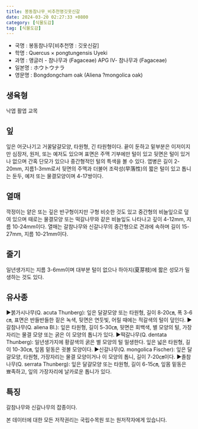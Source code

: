 ```yaml
---
title: 봉동참나무_비추천명깃옷신갈
date: 2024-03-20 02:27:33 +0800
category: [식물도감]
tag: [식물도감]
---
```




- 국명 : 봉동참나무[비추천명 : 깃옷신갈]
- 학명 : Quercus × pongtungensis Uyeki
- 과명 : 앵글러 - 참나무과 (Fagaceae) APG Ⅳ- 참나무과 (Fagaceae)
- 일본명 : ホウトウナラ
- 영문명 : Bongdongcham oak (Aliena ?mongolica oak)


## 생육형
낙엽 활엽 교목
## 잎
잎은 어긋나기고 거꿀달걀모양, 타원형, 긴 타원형이다. 끝이 둔하고 밑부분은 이저이지만 심장저, 원저, 또는 예저도 있으며 표면은 주맥 기부에만 털이 있고 뒷면은 털이 있거나 없으며 간혹 단모가 있으나 중간형적인 털의 특색을 볼 수 있다. 엽병은 길이 2-20mm, 지름1-3mm로서 뒷면의 주맥과 더불어 조락성(早落性)의 짧은 털이 있고 톱니는 둔두, 예저 또는 물결모양이며 4-17쌍이다.
## 열매
깍정이는 얕은 또는 깊은 반구형이지만 구형 비슷한 것도 있고 중간형의 비늘잎으로 덮여 있으며 때로는 물결모양 또는 떡갈나무와 같은 비늘잎도 나타나고 깊이 4-12mm, 지름 10-24mm이다. 열매는 갈참나무와 신갈나무의 중간형으로 견과에 속하며 길이 15-27mm, 지름 10-21mm이다.
## 줄기
일년생가지는 지름 3-6mm이며 대부분 털이 없으나 하아지(夏芽枝)에 짧은 성모가 밀생하는 것도 있다.
## 유사종
▶붉가시나무(Q. acuta Thunberg): 잎은 달걀모양 또는 타원형, 길이 8-20㎝, 폭 3-6㎝, 표면은 반들반들한 짙은 녹색, 뒷면은 연둣빛, 어릴 때에는 적갈색의 털이 덮인다.▶갈참나무(Q. aliena Bl.): 잎은 타원형, 길이 5-30㎝, 뒷면은 회백색, 별 모양의 털, 가장자리는 물결 모양 또는 굵은 이 모양의 톱니가 있다. ▶떡갈나무(Q. dentata Thunberg): 일년생가지에 황갈색의 굵은 별 모양의 털 밀생한다. 잎은 넓은 타원형, 길이 10-30㎝, 잎몸 밑동은 귓볼 모양이다.▶신갈나무(Q. mongolica Fischer): 잎은 달걀모양, 타원형, 가장자리는 물결 모양이거나 이 모양의 톱니, 길이 7-20㎝이다. ▶졸참나무(Q. serrata Thunberg): 잎은 달걀모양 또는 타원형, 길이 6-15㎝, 잎몸 밑동은 뾰족하고, 잎의 가장자리에 날카로운 톱니가 있다.
## 특징
갈참나무와 신갈나무의 잡종이다.






본 데이터에 대한 모든 저작권리는 국립수목원 또는 원저작자에게 있습니다.
